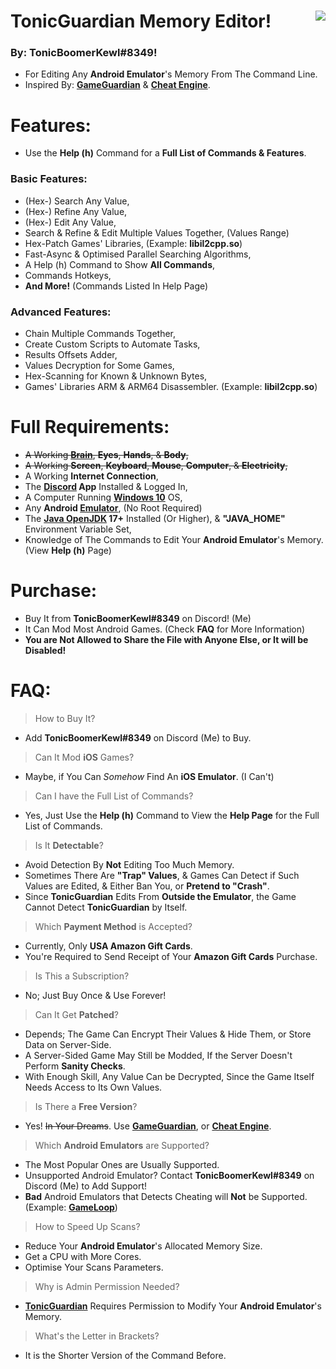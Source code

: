 # TonicGuardian Memory Editor! <img align="right" src="https://cdn.discordapp.com/avatars/203451754275143681/a_041f8c88acda3ecf5177668b4ee58a54.gif"/>
### By: **TonicBoomerKewl#8349**!
- For Editing Any **Android Emulator**'s Memory From The Command Line.
- Inspired By: **[GameGuardian](https://gameguardian.net/)** & **[Cheat Engine](https://www.cheatengine.org/)**.

# Features:
- Use the **Help (h)** Command for a **Full List of Commands & Features**.
### **Basic Features:**
- (Hex-) Search Any Value,
- (Hex-) Refine Any Value,
- (Hex-) Edit Any Value,
- Search & Refine & Edit Multiple Values Together, (Values Range)
- Hex-Patch Games' Libraries, (Example: **libil2cpp.so**)
- Fast-Async & Optimised Parallel Searching Algorithms,
- A Help (h) Command to Show **All Commands**,
- Commands Hotkeys,
- **And More!** (Commands Listed In Help Page)
### **Advanced Features:**
- Chain Multiple Commands Together,
- Create Custom Scripts to Automate Tasks,
- Results Offsets Adder,
- Values Decryption for Some Games,
- Hex-Scanning for Known & Unknown Bytes,
- Games' Libraries ARM & ARM64 Disassembler. (Example: **libil2cpp.so**)

# Full Requirements:
- ~~A Working **[Brain](https://cdn-prod.medicalnewstoday.com/content/images/articles/324/324998/vintage-illustration-of-a-brain.jpg)**, **Eyes**, **Hands**, & **Body**,~~
- ~~A Working **Screen**, **Keyboard**, **Mouse**, **Computer**, & **Electricity**,~~
- A Working **Internet Connection**,
- The **[Discord](https://discord.com/api/downloads/distributions/app/installers/latest?channel=stable&platform=win&arch=x86) App** Installed & Logged In,
- A Computer Running **[Windows 10](https://go.microsoft.com/fwlink/?LinkId=691209)** OS,
- Any **Android [Emulator](https://www.memuplay.com/download-memu-on-pc.html)**, (No Root Required)
- The **[Java OpenJDK](https://adoptium.net/) 17+** Installed (Or Higher), & **"JAVA_HOME"** Environment Variable Set,
- Knowledge of The Commands to Edit Your **Android Emulator**'s Memory. (View **Help (h)** Page)

# Purchase:
- Buy It from **TonicBoomerKewl#8349** on Discord! (Me)
- It Can Mod Most Android Games. (Check **FAQ** for More Information)
- **You are Not Allowed to Share the File with Anyone Else, or It will be Disabled!**

# FAQ:
> How to Buy It?
- Add **TonicBoomerKewl#8349** on Discord (Me) to Buy.
> Can It Mod **iOS** Games?
- Maybe, if You Can *Somehow* Find An **iOS Emulator**. (I Can't)
> Can I have the Full List of Commands?
- Yes, Just Use the **Help (h)** Command to View the **Help Page** for the Full List of Commands.
> Is It **Detectable**?
- Avoid Detection By **Not** Editing Too Much Memory.
- Sometimes There Are **"Trap" Values**, & Games Can Detect if Such Values are Edited, & Either Ban You, or **Pretend to "Crash"**.
- Since **TonicGuardian** Edits From **Outside the Emulator**, the Game Cannot Detect **TonicGuardian** by Itself.
> Which **Payment Method** is Accepted?
- Currently, Only **USA Amazon Gift Cards**.
- You're Required to Send Receipt of Your **Amazon Gift Cards** Purchase.
> Is This a Subscription?
- No; Just Buy Once & Use Forever!
> Can It Get **Patched**?
- Depends; The Game Can Encrypt Their Values & Hide Them, or Store Data on Server-Side.
- A Server-Sided Game May Still be Modded, If the Server Doesn't Perform **Sanity Checks**.
- With Enough Skill, Any Value Can be Decrypted, Since the Game Itself Needs Access to Its Own Values.
> Is There a **Free Version**?
- Yes! ~~In Your Dreams~~. Use **[GameGuardian](https://gameguardian.net/)**, or **[Cheat Engine](https://www.cheatengine.org/)**.
> Which **Android Emulators** are Supported?
- The Most Popular Ones are Usually Supported.
- Unsupported Android Emulator? Contact **TonicBoomerKewl#8349** on Discord (Me) to Add Support!
- **Bad** Android Emulators that Detects Cheating will **Not** be Supported. (Example: **[GameLoop](https://www.gameloop.com/)**)
> How to Speed Up Scans?
- Reduce Your **Android Emulator**'s Allocated Memory Size.
- Get a CPU with More Cores.
- Optimise Your Scans Parameters.
> Why is Admin Permission Needed?
- **[TonicGuardian](https://github.com/TonicBoomerKewl/TonicGuardian)** Requires Permission to Modify Your **Android Emulator**'s Memory.
> What's the Letter in Brackets?
- It is the Shorter Version of the Command Before.
